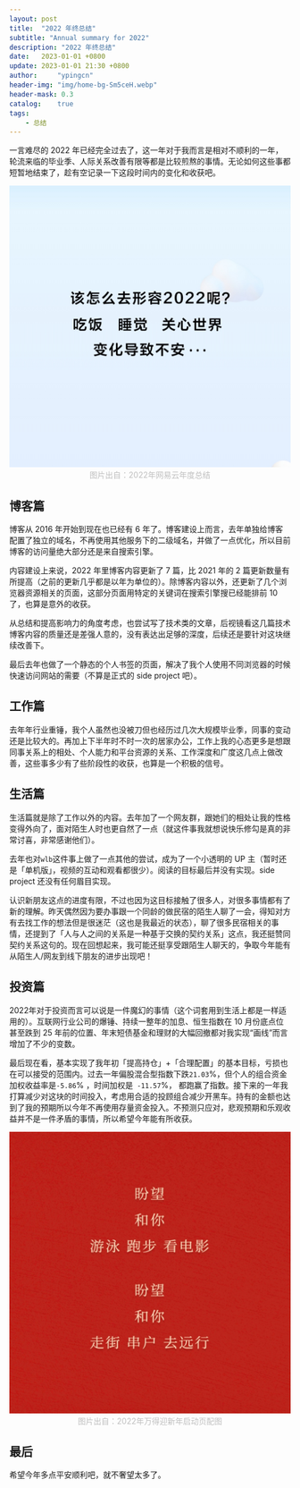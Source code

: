 ```yaml
---
layout: post
title:  "2022 年终总结"
subtitle: "Annual summary for 2022"
description: "2022 年终总结"
date:   2023-01-01 +0800
update: 2023-01-01 21:30 +0800
author:     "ypingcn"
header-img: "img/home-bg-Sm5ceH.webp"
header-mask: 0.3
catalog:    true
tags:
    - 总结
---
```


一言难尽的 2022 年已经完全过去了，这一年对于我而言是相对不顺利的一年，轮流来临的毕业季、人际关系改善有限等都是比较煎熬的事情。无论如何这些事都短暂地结束了，趁有空记录一下这段时间内的变化和收获吧。

<img src="/img/post/20230101-ad5db8dd043df6904fb7eed16fdcbd56.jpg" alt="2022年网易云年度总结" title="2022年网易云年度总结" />

<center><font color="#bfbfbf">图片出自：2022年网易云年度总结</font></center>

## 博客篇

博客从 2016 年开始到现在也已经有 6 年了。博客建设上而言，去年单独给博客配置了独立的域名，不再使用其他服务下的二级域名，并做了一点优化，所以目前博客的访问量绝大部分还是来自搜索引擎。

内容建设上来说，2022 年里博客内容更新了 7 篇，比 2021 年的 2 篇更新数量有所提高（之前的更新几乎都是以年为单位的）。除博客内容以外，还更新了几个浏览器资源相关的页面，这部分页面用特定的关键词在搜索引擎搜已经能排前 10 了，也算是意外的收获。

从总结和提高影响力的角度考虑，也尝试写了技术类的文章，后视镜看这几篇技术博客内容的质量还是差强人意的，没有表达出足够的深度，后续还是要针对这块继续改善下。

最后去年也做了一个静态的个人书签的页面，解决了我个人使用不同浏览器的时候快速访问网站的需要（不算是正式的 side project 吧）。

## 工作篇

去年年行业重锤，我个人虽然也没被刀但也经历过几次大规模毕业季，同事的变动还是比较大的。再加上下半年时不时一次的居家办公，工作上我的心态更多是想跟同事关系上的相处、个人能力和平台资源的关系、工作深度和广度这几点上做改善，这些事多少有了些阶段性的收获，也算是一个积极的信号。

## 生活篇

生活篇就是除了工作以外的内容。去年加了一个网友群，跟她们的相处让我的性格变得外向了，面对陌生人时也更自然了一点（就这件事我就想说快乐修勾是真的非常讨喜，非常感谢他们）。

去年也对```wlb```这件事上做了一点其他的尝试，成为了一个小透明的 UP 主（暂时还是「单机版」，视频的互动和观看都很少）。阅读的目标最后并没有实现。side project 还没有任何眉目实现。

认识新朋友这点的进度有限，不过也因为这目标接触了很多人，对很多事情都有了新的理解。昨天偶然因为要办事跟一个同龄的做民宿的陌生人聊了一会，得知对方有去找工作的想法但是很迷茫（这也是我最近的状态），聊了很多民宿相关的事情，还提到了「人与人之间的关系是一种基于交换的契约关系」这点，我还挺赞同契约关系这句的。现在回想起来，我可能还挺享受跟陌生人聊天的，争取今年能有从陌生人/网友到线下朋友的进步出现吧！

## 投资篇

2022年对于投资而言可以说是一件魔幻的事情（这个词套用到生活上都是一样适用的）。互联网行业公司的爆锤、持续一整年的加息、恒生指数在 10 月份底点位甚至跌到 25 年前的位置、年末短债基金和理财的大幅回撤都对我实现“画线”而言增加了不少的变数。

最后现在看，基本实现了我年初「提高持仓」+「合理配置」的基本目标，亏损也在可以接受的范围内。过去一年偏股混合型指数下跌``` 21.03 ```%，但个人的组合资金加权收益率是``` -5.86 ```% ，时间加权是``` -11.57```%， 都跑赢了指数。接下来的一年我打算减少对这块的时间投入，考虑用合适的投顾组合减少开黑车。持有的金额也达到了我的预期所以今年不再使用存量资金投入。不预测只应对，悲观预期和乐观收益并不是一件矛盾的事情，所以希望今年能有所收获。

<img src="/img/post/20230101-45b4e9085db1f6fe441f6c9604445601.jpg" alt="万得启动页配图" title="万得启动页配图" />
 
<center><font color="#bfbfbf">图片出自：2022年万得迎新年启动页配图</font></center>

## 最后

希望今年多点平安顺利吧，就不奢望太多了。